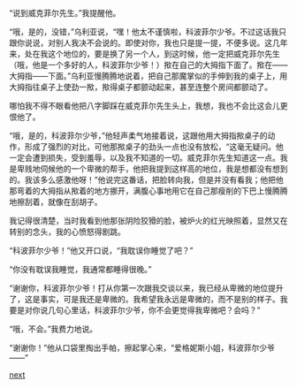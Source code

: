 
“说到威克菲尔先生。”我提醒他。

“哦，是的，没错，”乌利亚说，“嘿！他太不谨慎啦，科波菲尔少爷。不过这话我只跟你说说，对别人我决不会说的。即使对你，我也只是提一提，不便多说。这几年来，处在我这个地位的，要是换了另一个人，到这时候，他一定把威克菲尔先生（哦，他是一个多好的人，科波菲尔少爷！）揿在自己的大拇指下面了。揿在——大拇指——下面。”乌利亚慢腾腾地说着，把自己那魔掌似的手伸到我的桌子上，用大拇指往桌子上使劲一揿，揿得桌子都颤动起来，甚至连整个房间都颤动了。

哪怕我不得不眼看他把八字脚踩在威克菲尔先生头上，我想，我也不会比这会儿更恨他了。

“哦，是的，科波菲尔少爷，”他轻声柔气地接着说，这跟他用大拇指揿桌子的动作，形成了强烈的对比，可他那揿桌子的劲头一点也没有放松，“这毫无疑问。他一定会遭到损失，受到羞辱，以及我不知道的一切。威克菲尔先生知道这一点。我是卑贱地伺候他的一个卑微的帮手，他把我提到这样高的地位，我是想都没有想到的。我该多么感激他呀！”他说完这番话，把脸转向我，但是并没有看我；他把他那弯着的大拇指从揿着的地方挪开，满腹心事地用它在自己那瘦削的下巴上慢腾腾地擦刮着，就像在刮胡子。

我记得很清楚，当时我看到他那张阴险狡猾的脸，被炉火的红光映照着，显然又在转别的念头，我的心愤怒得剧跳。

“科波菲尔少爷！”他又开口说，“我耽误你睡觉了吧？”

“你没有耽误我睡觉，我通常都睡得很晚。”

“谢谢你，科波菲尔少爷！打从你第一次跟我交谈以来，我已经从卑微的地位提升了，这是事实，可是我还是卑微的。我希望我永远是卑微的，而不是别的样子。我要是对你说几句心里话，科波菲尔少爷，你不会更觉得我卑微吧？会吗？”

“哦，不会。”我费力地说。

“谢谢你！”他从口袋里掏出手帕，擦起掌心来，“爱格妮斯小姐，科波菲尔少爷——”

[next](page342)